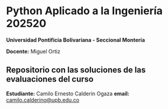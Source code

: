 # Python Aplicado a la Ingeniería 202520

**Universidad Pontificia Bolivariana - Seccional Montería**

**Docente:** Miguel Ortiz

## Repositorio con las soluciones de las evaluaciones del curso

**Estudiante:** Camilo Ernesto Calderin Ogaza
**email:** camilo.calderino@upb.edu.co
